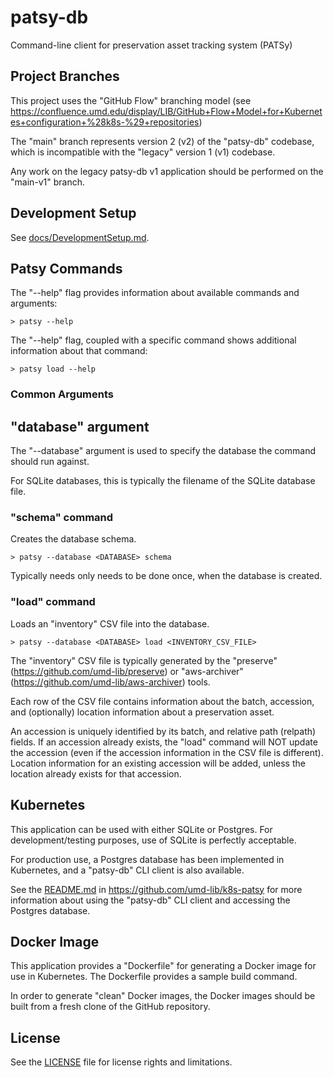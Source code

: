 # patsy-db

Command-line client for preservation asset tracking system (PATSy)

## Project Branches

This project uses the "GitHub Flow" branching model (see
<https://confluence.umd.edu/display/LIB/GitHub+Flow+Model+for+Kubernetes+configuration+%28k8s-%29+repositories>)

The "main" branch represents version 2 (v2) of the "patsy-db" codebase, which
is incompatible with the "legacy" version 1 (v1) codebase.

Any work on the legacy patsy-db v1 application should be performed on the
"main-v1" branch.

## Development Setup

See [docs/DevelopmentSetup.md](docs/DevelopmentSetup.md).

## Patsy Commands

The "--help" flag provides information about available commands and arguments:

```
> patsy --help
```

The "--help" flag, coupled with a specific command shows additional information
about that command:

```
> patsy load --help
```

### Common Arguments

## "database" argument

The "--database" argument is used to specify the database the command should
run against.

For SQLite databases, this is typically the filename of the SQLite database
file.

### "schema" command

Creates the database schema.

```
> patsy --database <DATABASE> schema
```

Typically needs only needs to be done once, when the database is created.

### "load" command

Loads an "inventory" CSV file into the database.

```
> patsy --database <DATABASE> load <INVENTORY_CSV_FILE>
```

The "inventory" CSV file is typically generated by the "preserve"
(<https://github.com/umd-lib/preserve>) or "aws-archiver"
(<https://github.com/umd-lib/aws-archiver>) tools.

Each row of the CSV file contains information about the batch, accession,
and (optionally) location information about a preservation asset.

An accession is uniquely identified by its batch, and relative path (relpath)
fields. If an accession already exists, the "load" command will NOT update
the accession (even if the accession information in the CSV file is different).
Location information for an existing accession will be added, unless the
location already exists for that accession.

## Kubernetes

This application can be used with either SQLite or Postgres. For
development/testing purposes, use of SQLite is perfectly acceptable.

For production use, a Postgres database has been implemented in Kubernetes,
and a "patsy-db" CLI client is also available.

See the [README.md](https://github.com/umd-lib/k8s-patsy) in
<https://github.com/umd-lib/k8s-patsy> for more information about using the
"patsy-db" CLI client and accessing the Postgres database.

## Docker Image

This application provides a "Dockerfile" for generating a Docker image for
use in Kubernetes. The Dockerfile provides a sample build command.

In order to generate "clean" Docker images, the Docker images should be built
from a fresh clone of the GitHub repository.

## License

See the [LICENSE](LICENSE) file for license rights and limitations.
